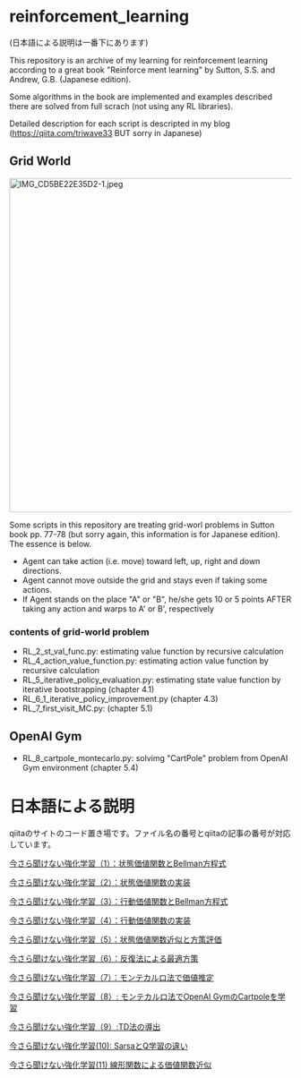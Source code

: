 # reinforcement_learning

(日本語による説明は一番下にあります)

This repository is an archive of my learning for reinforcement learning according to a great book "Reinforce ment learning" by Sutton, S.S. and Andrew, G.B. (Japanese edition).

Some algorithms in the book are implemented and examples described there are solved from full scrach (not using any RL libraries).

Detailed description for each script is descripted in my blog (https://qiita.com/triwave33 BUT sorry in Japanese)

## Grid World
<img width="597" alt="IMG_CD5BE22E35D2-1.jpeg" src="https://qiita-image-store.s3.amazonaws.com/0/233208/74500b1a-3802-0533-099b-2348e5539dc6.jpeg">

Some scripts in this repository are treating grid-worl problems in Sutton book pp. 77-78 (but sorry again, this information is for Japanese edition).
The essence is below.

- Agent can take action (i.e. move) toward left, up, right and down directions.
- Agent cannot move outside the grid and stays even if taking some actions. 
- If Agent stands on the place "A" or "B", he/she gets 10 or 5 points AFTER taking any action and warps to A' or B', respectively

### contents of grid-world problem

- RL_2_st_val_func.py: estimating value function  by recursive calculation 
- RL_4_action_value_function.py: estimating action value function by recursive calculation 
- RL_5_iterative_policy_evaluation.py: estimating state value function by iterative bootstrapping (chapter 4.1)
- RL_6_1_iterative_policy_improvement.py (chapter 4.3)
- RL_7_first_visit_MC.py: (chapter 5.1)

## OpenAI Gym 
- RL_8_cartpole_montecarlo.py: solvimg "CartPole" problem from OpenAI Gym environment (chapter 5.4)


# 日本語による説明
qiitaのサイトのコード置き場です。ファイル名の番号とqiitaの記事の番号が対応しています。

[今さら聞けない強化学習（1）：状態価値関数とBellman方程式](https://qiita.com/triwave33/items/5e13e03d4d76b71bc802) 

[今さら聞けない強化学習（2）：状態価値関数の実装](https://qiita.com/triwave33/items/3bad9f35d213a315ce78) 

[今さら聞けない強化学習（3）：行動価値関数とBellman方程式](https://qiita.com/triwave33/items/8966890701169f8cad47) 

[今さら聞けない強化学習（4）：行動価値関数の実装](https://qiita.com/triwave33/items/669a975b74461559addc) 

[今さら聞けない強化学習（5）：状態価値関数近似と方策評価](https://qiita.com/triwave33/items/bed0fd7a2b56ee8e7c29) 

[今さら聞けない強化学習（6）：反復法による最適方策](https://qiita.com/triwave33/items/59768d14da38f50fb76c) 

[今さら聞けない強化学習（7）：モンテカルロ法で価値推定](https://qiita.com/triwave33/items/0c8833e6b899c26b208e) 

[今さら聞けない強化学習（8）: モンテカルロ法でOpenAI GymのCartpoleを学習](https://qiita.com/triwave33/items/1b9c87089b2fce0dd481) 

[今さら聞けない強化学習（9）:TD法の導出](https://qiita.com/triwave33/items/277210c7be4e47c28565) 

[今さら聞けない強化学習(10): SarsaとQ学習の違い](https://qiita.com/triwave33/items/cae48e492769852aa9f1)

[今さら聞けない強化学習(11) 線形関数による価値関数近似](https://qiita.com/triwave33/items/78780ec37babf154137d)
